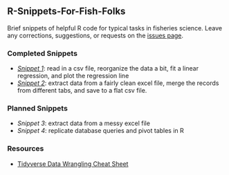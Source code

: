 ## R-Snippets-For-Fish-Folks
Brief snippets of helpful R code for typical tasks in fisheries science. Leave any corrections, suggestions, or requests on the [issues page](https://github.com/SOLV-Code/R-Snippets-For-Fish-Folks/issues).


### Completed Snippets
* *[Snippet 1](https://github.com/SOLV-Code/R-Snippets-For-Fish-Folks/blob/master/Snippet1_Read%26ReorgDataThenFitRegression.R)*: read in a csv file, reorganize the data a bit, fit a linear regression, and plot the regression line
* *[Snippet 2](https://github.com/SOLV-Code/R-Snippets-For-Fish-Folks/blob/master/Snippet2_ExtractDataFromCleanExcel.R)*: extract data from a fairly clean excel file, merge the records from different tabs, and save to a flat csv file.
### Planned Snippets
* *Snippet 3*: extract data from a messy excel file
* *Snippet 4*: replicate database queries and pivot tables in R

### Resources

* [Tidyverse Data Wrangling Cheat Sheet](https://www.rstudio.com/wp-content/uploads/2015/02/data-wrangling-cheatsheet.pdf)





